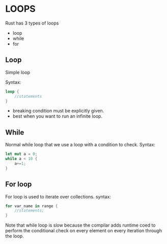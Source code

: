  # LOOPS

 Rust has 3 types of loops
 - loop
 - while
 - for

 ## Loop

 Simple loop

 Syntax:
 ```rs
 loop {
     //statements
 }
 ```
- breaking condition must be explicitly given.
-  best when you want to run an infinite loop.

## While

Normal while loop that we use a loop with a condition to check.
Syntax:
```rs
let mut a = 0;
while a < 10 {
    a+=1;
}
```

## For loop
For loop is used to iterate over collections.
syntax: 
```rs
for var_name in range {
    //statements;
}
```
Note that while loop is slow because the compilar adds runtime coed to perform the conditional check on every element on every iteration through the loop.